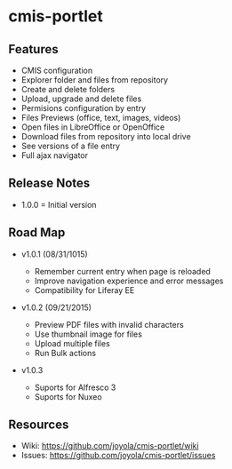 # cmis-portlet

## Features

* CMIS configuration
* Explorer folder and files from repository
* Create and delete folders
* Upload, upgrade and delete files
* Permisions configuration by entry
* Files Previews (office, text, images, videos)
* Open files in LibreOffice or OpenOffice
* Download files from repository into local drive
* See versions of a file entry
* Full ajax navigator

##  Release Notes

* 1.0.0 = Initial version

## Road Map 

* v1.0.1 (08/31/1015)
  - Remember current entry when page is reloaded
  - Improve navigation experience and error messages
  - Compatibility for Liferay EE

* v1.0.2 (09/21/2015)
  - Preview PDF files with invalid characters
  - Use thumbnail image for files
  - Upload multiple files
  - Run Bulk actions

* v1.0.3
  - Suports for Alfresco 3
  - Suports for Nuxeo

## Resources

* Wiki: https://github.com/joyola/cmis-portlet/wiki
* Issues: https://github.com/joyola/cmis-portlet/issues
